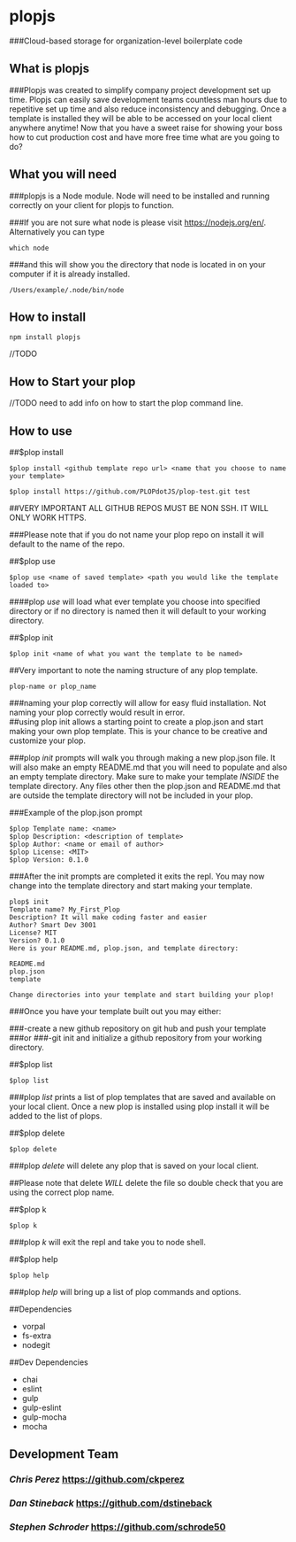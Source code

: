 # plopjs

###Cloud-based storage for organization-level boilerplate code

## What is plopjs  
###Plopjs was created to simplify company project development set up time. Plopjs can easily save development teams countless man hours due to repetitive set up time and also reduce inconsistency and debugging. Once a template is installed they will be able to be accessed on your local client anywhere anytime! Now that you have a sweet raise for showing your boss how to cut production cost and have more free time what are you going to do?  

## What you will need

###plopjs is a Node module. Node will need to be installed and running correctly on your client for plopjs to function.  

###If you are not sure what node is please visit <https://nodejs.org/en/>. Alternatively you can type  
```
which node
```  
###and this will show you the directory that node is located in on your computer if it is already installed.  

```shell
/Users/example/.node/bin/node
```  
## How to install  

```shell
npm install plopjs
```  
//TODO  
## How to Start your plop  
//TODO need to add info on how to start the plop command line.  

## How to use    

##$plop install  
```shell
$plop install <github template repo url> <name that you choose to name your template>
````  

```shell
$plop install https://github.com/PLOPdotJS/plop-test.git test
```  
##VERY IMPORTANT ALL GITHUB REPOS MUST BE NON SSH. IT WILL ONLY WORK HTTPS.

###Please note that if you do not name your plop repo on install it will default to the name of the repo.  

##$plop use  
```shell
$plop use <name of saved template> <path you would like the template loaded to>
```  

####plop *use* will load what ever template you choose into specified directory or if no directory is named then it will default to your working directory.  

##$plop init  
```shell
$plop init <name of what you want the template to be named>
```  

##Very important to note the naming structure of any plop template.  
```shell
plop-name or plop_name
```  
###naming your plop correctly will allow for easy fluid installation. Not naming your plop correctly would result in error.      
##using plop init allows a starting point to create a plop.json and start making your own plop template. This is your chance to be creative and customize your plop.  

###plop *init* prompts will walk you through making a new plop.json file. It will also make an empty README.md that you will need to populate and also an empty template directory. Make sure to make your template *INSIDE* the template directory. Any files other then the plop.json and README.md that are outside the template directory will not be included in your plop.  

###Example of the plop.json prompt  
```shell
$plop Template name: <name>
$plop Description: <description of template>
$plop Author: <name or email of author>
$plop License: <MIT>
$plop Version: 0.1.0
```  
###After the init prompts are completed it exits the repl. You may now change into the template directory and start making your template.  
```shell
plop$ init
Template name? My_First_Plop
Description? It will make coding faster and easier
Author? Smart Dev 3001
License? MIT
Version? 0.1.0
Here is your README.md, plop.json, and template directory:
​
README.md
plop.json
template
​
Change directories into your template and start building your plop!
```  
###Once you have your template built out you may either:  

###-create a new github repository on git hub and push your template
###or
###-git init and initialize a github repository from your working directory.  

##$plop list  
```shell
$plop list
```  
###plop *list* prints a list of plop templates that are saved and available on your local client. Once a new plop is installed using plop install it will be added to the list of plops.  

##$plop delete  
```shell
$plop delete
```   
###plop *delete* will delete any plop that is saved on your local client.

##Please note that delete *WILL* delete the file so double check that you are using the correct plop name.  

##$plop k  
```shell  
$plop k  
```  
###plop *k* will exit the repl and take you to node shell.  

##$plop help  

```shell
$plop help
```  
###plop *help* will bring up a list of plop commands and options.  

##Dependencies  
- vorpal
- fs-extra
- nodegit

##Dev Dependencies  
- chai
- eslint
- gulp
- gulp-eslint
- gulp-mocha
- mocha  

## Development Team  

### *Chris Perez* <https://github.com/ckperez>
### *Dan Stineback* <https://github.com/dstineback>
### *Stephen Schroder* <https://github.com/schrode50>
